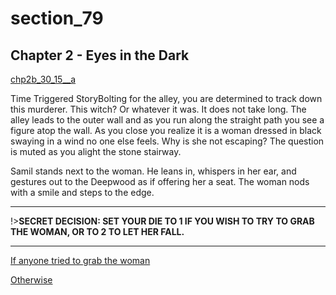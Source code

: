 
# section_79

## Chapter 2 - Eyes in the Dark

[chp2b_30_15__a](../../decomp/app/src/main/res/raw/chp2b_30_15__a.mp3 ':include :type=audio')

Time Triggered StoryBolting for the alley, you are determined to track down this murderer. This witch? Or whatever it was. It does not take long. The alley leads to the outer wall and as you run along the straight path you see a figure atop the wall. As you close you realize it is a woman dressed in black swaying in a wind no one else feels. Why is she not escaping? The question is muted as you alight the stone stairway.

Samil stands next to the woman. He leans in, whispers in her ear, and gestures out to the Deepwood as if offering her a seat. The woman nods with a smile and steps to the edge.

---

!>**SECRET DECISION: SET YOUR DIE TO 1 IF YOU WISH TO TRY TO GRAB THE WOMAN, OR TO 2 TO LET HER FALL.** 

---

[If anyone tried to grab the woman](output/chapter2/section_80.md)

[Otherwise](output/chapter2/section_81.md)


